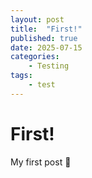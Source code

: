 ```yaml
---
layout: post
title:  "First!"
published: true
date: 2025-07-15
categories:
    - Testing
tags:
    - test
---
```


# First!

My first post 🖤
